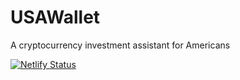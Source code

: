 # USAWallet

A cryptocurrency investment assistant for Americans

[![Netlify Status](https://api.netlify.com/api/v1/badges/0461bbd8-3489-40ae-97a5-d7f7d1efbb64/deploy-status)](https://app.netlify.com/sites/usawallet/deploys)
